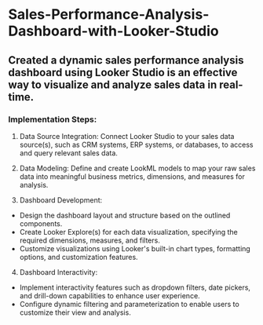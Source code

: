 # Sales-Performance-Analysis-Dashboard-with-Looker-Studio

## Created a dynamic sales performance analysis dashboard using Looker Studio is an effective way to visualize and analyze sales data in real-time.

### Implementation Steps:

1. Data Source Integration: Connect Looker Studio to your sales data source(s), such as CRM systems, ERP systems, or databases, to access and query relevant sales data.

2. Data Modeling: Define and create LookML models to map your raw sales data into meaningful business metrics, dimensions, and measures for analysis.

3. Dashboard Development:
- Design the dashboard layout and structure based on the outlined components.
- Create Looker Explore(s) for each data visualization, specifying the required dimensions, measures, and filters.
- Customize visualizations using Looker's built-in chart types, formatting options, and customization features.

4. Dashboard Interactivity:
- Implement interactivity features such as dropdown filters, date pickers, and drill-down capabilities to enhance user experience.
- Configure dynamic filtering and parameterization to enable users to customize their view and analysis.
